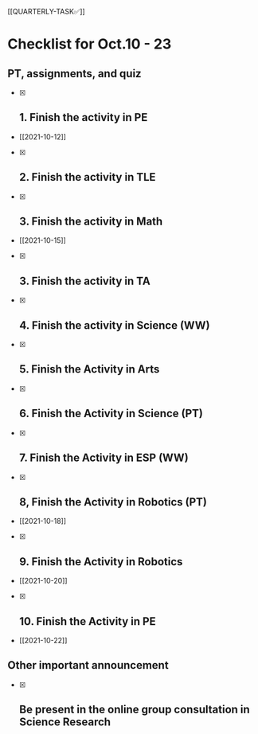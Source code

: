 [[QUARTERLY-TASK✅]]
# Checklist for Oct.10 - 23

## PT, assignments, and quiz

- [x] ## 1. Finish the activity in PE
- [[2021-10-12]]
- [x] ## 2. Finish the activity in TLE
- [x] ## 3. Finish the activity in Math
- [[2021-10-15]]
- [x] ## 3. Finish the activity in TA
- [x] ## 4. Finish the activity in Science (WW)
- [x] ## 5. Finish the Activity in Arts
- [x] ## 6. Finish the Activity in Science (PT)
- [x] ## 7. Finish the Activity in ESP (WW)
- [x] ## 8, Finish the Activity in Robotics (PT)
- [[2021-10-18]]

- [x] ## 9. Finish the Activity in Robotics
- [[2021-10-20]]
- [x] ## 10. Finish the Activity in PE
- [[2021-10-22]]
## Other important announcement
- [x] ## Be present in the online group consultation in Science Research